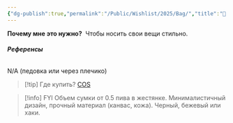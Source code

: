 ```yaml
---
{"dg-publish":true,"permalink":"/Public/Wishlist/2025/Bag/","title":"👜 Сумка","tags":["slay","аксессуары","одежда"]}
---
```



**Почему мне это нужно?** 
Чтобы носить свои вещи стильно.

###### **Референсы** 
N/A
(педовка или через плечико)

> [!tip] Где купить?
> [COS](placeholder_link)

> [!info] FYI
> Объем сумки от 0.5 пива в жестянке.
> Минималистичный дизайн, прочный материал (канвас, кожа). Черный, бежевый или хаки.